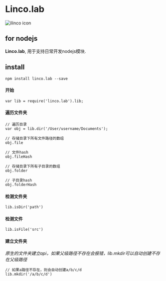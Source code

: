 # Linco.lab

![ilinco icon](http://ilinco.com/images/logo.png)

## for nodejs

**Linco.lab**, 用于支持日常开发nodejs模块.

## install
```
npm install linco.lab --save
```

#### 开始

```
var lib = require('linco.lab').lib;
```


#### 遍历文件夹
```
// 遍历目录
var obj = lib.dir('/User/username/Documents');

// 存储目录下所有文件路径的数组
obj.file

// 文件hash
obj.fileHash

// 存储目录下所有子目录的数组
obj.folder

// 子目录hash
obj.folderHash
```

#### 检测文件夹
```
lib.isDir('path')
```

#### 检测文件
```
lib.isFile('src')
```

#### 建立文件夹
*原生的文件夹建立api，如果父级路径不存在会报错，lib.mkdir可以自动创建不存在父级路径*

```
// 如果a路径不存在，则会自动创建a/b/c/d
lib.mkdir('/a/b/c/d')

```




